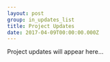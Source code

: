 ```yaml
---
layout: post
group: in_updates_list
title: Project Updates
date: 2017-04-09T00:00:00.000Z
---
```

Project updates will appear here…

